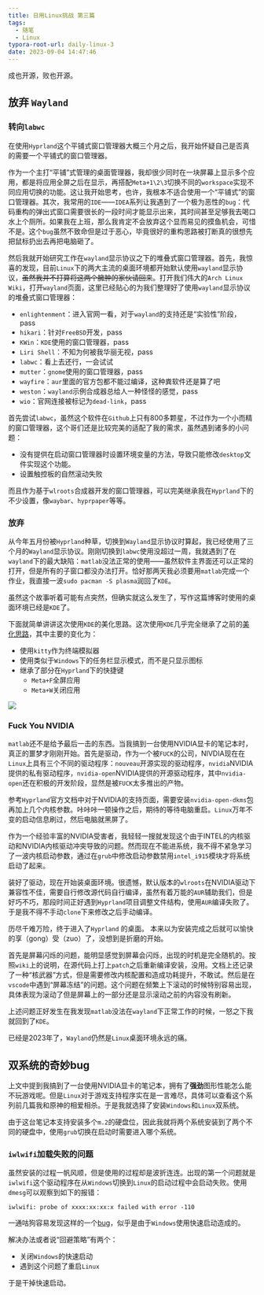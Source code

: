 ```yaml
---
title: 日用Linux挑战 第三篇
tags:
  - 随笔
  - Linux
typora-root-url: daily-linux-3
date: 2023-09-04 14:47:46
---
```



成也开源，败也开源。

<!--more-->

## 放弃 `Wayland`

### 转向`labwc`

在使用`Hyprland`这个平铺式窗口管理器大概三个月之后，我开始怀疑自己是否真的需要一个平铺式的窗口管理器。

作为一个主打“平铺”式管理的桌面管理器，我却很少同时在一块屏幕上显示多个应用，都是将应用全屏之后在显示，再搭配`Meta+1\2\3`切换不同的`workspace`实现不同应用切换的功能。这让我开始思考，也许，我根本不适合使用一个“平铺式”的窗口管理器。其次，我常用的`IDE`——`IDEA`系列让我遇到了一个极为恶性的`bug`：代码重构的弹出式窗口需要很长的一段时间才能显示出来，其时间甚至足够我去喝口水上个厕所。如果我在上班，那么我肯定不会放弃这个显而易见的摸鱼机会，可惜不是。这个`bug`虽然不致命但是过于恶心，毕竟很好的重构思路被打断真的很想先把鼠标扔出去再把电脑砸了。

然后我就开始研究工作在`wayland`显示协议之下的堆叠式窗口管理器。首先，我惊喜的发现，目前`Linux`下的两大主流的桌面环境都开始默认使用`wayland`显示协议，~~虽然我并不打算将这两个臃肿的家伙请回来~~。打开我们伟大的`Arch Linux Wiki`，打开`wayland`页面，这里已经贴心的为我们整理好了使用`wayland`显示协议的堆叠式窗口管理器：

- `enlightenment`：进入官网一看，对于`wayland`的支持还是“实验性”阶段，pass
- `hikari`：针对`FreeBSD`开发，pass
- `KWin`：`KDE`使用的窗口管理器，pass
- `Liri Shell`：不知为何被我华丽无视，pass
- `labwc`：看上去还行，一会试试
- `mutter`：`gnome`使用的窗口管理器，pass
- `wayfire`：`aur`里面的官方包都不能过编译，这种粪软件还是算了吧
- `weston`：`wayland`示例合成器总给人一种怪怪的感觉，pass
- `wio`：官网连接被标记为`dead-link`，pass

首先尝试`labwc`，虽然这个软件在`Github`上只有800多颗星，不过作为一个小而精的窗口管理器，这个哥们还是比较完美的适配了我的需求，虽然遇到诸多的小问题：

- 没有提供在启动窗口管理器时设置环境变量的方法，导致只能修改`desktop`文件实现这个功能。
- 设置触控板的自然滚动失败

而且作为基于`wlroots`合成器开发的窗口管理器，可以完美继承我在`Hyprland`下的不少设置，像`waybar`、`hyprpaper`等等。

### 放弃

从今年五月份被`Hyprland`种草，切换到`Wayland`显示协议时算起，我已经使用了三个月的`Wayland`显示协议。刚刚切换到`labwc`使用没超过一周，我就遇到了在`wayland`下的最大缺陷：`matlab`没法正常的使用——虽然软件主界面还可以正常的打开，但是所有的子窗口都没办法打开。恰好那两天我必须要用`matlab`完成一个作业，我直接一波`sudo pacman -S plasma`润回了`KDE`。

虽然这个故事听着可能有点突然，但确实就这么发生了，写作这篇博客时使用的桌面环境已经是`KDE`了。

下面就简单讲讲这次使用`KDE`的美化思路。这次使用`KDE`几乎完全继承了之前的[美化思路](https://rrricardo.top/blog/2023/01/15/daily-linux-0/)，其中主要的变化为：

- 使用`kitty`作为终端模拟器
- 使用类似于`Windows`下的任务栏显示模式，而不是只显示图标
- 继承了部分在`Hyprland`下的快捷键
  - `Meta+F`全屏应用
  - `Meta+W`关闭应用

![](Screenshot_20230904_144149.png)

### Fuck You NVIDIA

`matlab`还不是给予最后一击的东西。当我搞到一台使用NVIDIA显卡的笔记本时，真正的噩梦才刚刚开始。首先是驱动，作为一个被`FUCK`的公司，NIVDIA现在在`Linux`上具有三个不同的驱动程序：`nouveau`开源实现的驱动程序，`nvidia`NVIDIA提供的私有驱动程序，`nvidia-open`NVIDIA提供的开源驱动程序，其中`nvidia-open`还在积极的开发阶段，显然是被`FUCK`太多推出的产物。

参考`Hyprland`官方文档中对于NVIDIA的支持页面，需要安装`nvidia-open-dkms`包再加上几个内核参数。咔咔咔一顿操作之后，期待的等待电脑重启。`Linux`万年不变的启动信息刷过，然后电脑就黑屏了。

作为一个经验丰富的NVIDIA受害者，我轻轻一搜就发现这个由于INTEL的内核驱动和NVIDIA内核驱动冲突导致的问题。然而现在不能进系统，我不得不紧急学习了一波内核启动参数，通过在`grub`中修改启动参数禁用`intel_i915`模块才将系统启动了起来。

装好了驱动，现在开始装桌面环境。很遗憾，默认版本的`wlroots`在NVIDIA驱动下兼容性不佳，需要自行修改源代码自行编译，虽然有着万能的`AUR`辅助我们，但是好巧不巧，那段时间正好遇到`Hyprland`项目调整文件结构，使用`AUR`编译失败了。于是我不得不手动`clone`下来修改之后手动编译。

历尽千难万险，终于进入了`Hyprland` 的桌面。   本来以为安装完成之后就可以愉快的享（gong）受（zuo）了，没想到是折磨的开始。

首先是屏幕闪烁的问题，能明显感觉到屏幕会闪烁，出现的时机是完全随机的。按照`wiki`上的说明，在源代码上打上`patch`之后重新编译安装，没用。文档上还记录了一种“核武器”方式，但是需要修改内核配置和造成功耗提升，不敢试。然后是在`vscode`中遇到“屏幕冻结”的问题。这个问题在频繁上下滚动的时候特别容易出现，具体表现为滚动了但是屏幕上的一部分还是显示滚动之前的内容没有刷新。

上述问题正好发生在我发现`matlab`没法在`wayland`下正常工作的时候，一怒之下我就回到了`KDE`。

已经是2023年了，`Wayland`仍然是`Linux`桌面环境永远的痛。

## 双系统的奇妙bug

上文中提到我搞到了一台使用NVIDIA显卡的笔记本，拥有了**强劲**图形性能怎么能不玩游戏呢。但是`Linux`对于游戏支持程序实在是一言难尽，具体可以查看这个系列前几篇我和原神的相爱相杀。于是我就选择了安装`Windows`和`Linux`双系统。

由于这台笔记本支持安装多个`m.2`的硬盘位，因此我就将两个系统安装到了两个不同的硬盘中，使用`grub`切换在启动时需要进入哪个系统。

### `iwlwifi`加载失败的问题

虽然安装的过程一帆风顺，但是使用的过程却是波折连连。出现的第一个问题就是`iwlwifi`这个驱动程序在从`Windows`切换到`Linux`的启动过程中会启动失败。使用`dmesg`可以观察到如下的报错：

```
iwlwifi: probe of xxxx:xx:xx:x failed with error -110
```

一通咕狗容易发现这样的一个[bug](https://bugzilla.kernel.org/show_bug.cgi?id=209641#c55)，似乎是由于`Windows`使用快速启动造成的。

解决办法或者说“回避策略”有两个：

- 关闭`Windows`的快速启动
- 遇到这个问题了重启`Linux`

于是干掉快速启动。

